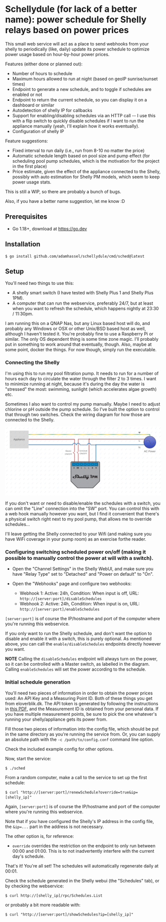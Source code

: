 # Schellydule (for lack of a better name): power schedule for Shelly relays based on power prices


This small web service will act as a place to send webhooks from your shelly to periodically (like, daily) update its power schedule to optimize power usage based on hour-by-hour power prices.

Features (either done or planned out):
* Number of hours to schedule
* Maximum hours allowed to run at night (based on geoIP sunrise/sunset times)
* Endpoint to generate a new schedule, and to toggle if schedules are enabled or not
* Endpoint to return the current schedule, so you can display it on a dashboard or similar
* Autodetection of shelly IP for callbacks
* Support for enabling/disabling schedules via an HTTP call -- I use this with a flip switch to quickly disable schedules if I want to run the appliance manually (yeah, I'll explain how it works eventually).
* Configuration of shelly IP

Feature suggestions:
* Fixed interval to run daily (i.e., run from 8-10 no matter the price)
* Automatic schedule length based on pool size and pump effect (for scheduling pool pump schedules, which is the motivation for the project in the first place)
* Price estimate, given the effect of the appliance connected to the Shelly, possibly with auto estimation for Shelly PM models, which seem to keep power usage stats.


This is still a WIP, so there are probably a bunch of bugs.

Also, if you have a better name suggestion, let me know :D

## Prerequisites

 * Go 1.18+, download at https://go.dev

## Installation

    $ go install github.com/adamhassel/schellydule/cmd/sched@latest

## Setup

 You'll need two things to use this: 

 * A shelly smart switch (I have tested with Shelly Plus 1 and Shelly Plus 1PM).
 * A computer that can run the webservice, preferably 24/7, but at least when you want to refresh the schedule, which happens nightly at 23:30 / 11:30pm.

I am running this on a QNAP Nas, but any Linux based host will do, and probably
any Windows or OSX or other Unix/BSD based host as well, although I haven't tested it. You're probably
fine to use a Raspberry Pi or similar. The only OS dependent thing is some time
zone magic. I'll probably put in something to work around that eventually,
though. Also, maybe at some point, docker the things. For now though, simply
run the executable.

### Connecting the Shelly

I'm using this to run my pool filtration pump. It needs to run for a number of
hours each day to circulate the water through the filter 2 to 3 times. I want
to minimize running at night, because it's during the day the water is
"stressed" the most: swimming, sunlight (which accelerates algae growth) etc.

Sometimes I also want to control my pump manually. Maybe I need to adjust
chlorine or pH outside the pump schedule. So I've built the option to control
that through two switches. Check the wiring diagram for how those are connected
to the Shelly.

![Wiring diagram](wiring.png?raw=true "Wiring")

If you don't want or need to disable/enable the schedules with a switch, you
can omit the "Line" connection into the "SW" port. You can control this with a
web hook manually however you want, but I find it convenient that there's a
physical switch right next to my pool pump, that allows me to override
schedules...

I'll leave getting the Shelly connected to your Wifi (and making sure you have
WiFi coverage in your pump room) as an exercise forthe reader.

### Configuring switching scheduled power on/off (making it possible to manually control the power at will with a switch).

* Open the "Channel Settings" in the Shelly WebUI, and make sure you have "Relay Type" set to "Detached" and "Power on default" to "On".

* Open the "Webhooks" page and configure two webhooks:
	* Webhook 1: Active: 24h, Condition: When input is off, URL: `http://[server:port]/disableSchedules`
	* Webhook 2: Active: 24h, Condition: When input is on, URL: `http://[server:port]/enableSchedules`

`[server:port]` is of course the IP/hostname and port of the computer where you're running this webservice.

If you only want to run the Shelly schedule, and don't want the option to
disable and enable it with a switch, this is purely optional. As mentioned
above, you can call the `enable/disableSchedules` endpoints directly however
you want.

**NOTE** Calling the `disableSchedules` endpoint will always turn on the power,
so it can be controlled with a Master switch, as labelled in the diagram.
Calling `enableSchedules` will set the power according to the schedule.

### Initial schedule generation

You'll need two pieces of information in order to obtain the power prices used:
An API Key and a Measuring Point ID. Both of these things you get from
eloverblik.dk. The API token is generated by following the instructions in
[this PDF](https://energinet.dk/-/media/365F242312244CC284EA9EDF0F9F0AAA.pdf),
and the Measurement ID is obtained from your personal data. If you have
multiple measurement points, be sure to pick the one whatever's running your
shelly/appliance gets its power from.

Fill those two pieces of information into the config file, which should be put
in the same directory as you're running the service from. Or, you can supply an
absolute path with the `-c /path/to/config.conf` command line option.

Check the included example config for other options.

Now, start the service:

    $ ./sched

From a random computer, make a call to the service to set up the first schedule:

	$ curl "http://[server:port]/renewSchedule?override=true&ip=[shelly_ip]"

Again, `[server:port]` is of course the IP/hostname and port of the computer
where you're running this webservice.

Note that if you have configured the Shelly's IP address in the config file,
the `&ip=...` part in the address is not necessary.

The other option is, for reference:

* `override` overrides the restriction on the endpoint to only run between 00:00 and 01:00. This is to not inadvertently interfere with the current day's schedule.

That's it! You're all set! The schedules will automatically regenerate daily at 00:01.

Check the schedule generated in the Shelly webui (the "Schedules" tab), or by checking the webservice:

	$ curl http://[shelly_ip]/rpc/Schedules.List

or probably a bit more readable with:

	$ curl "http://[server:port]/showSchedules?ip=[shelly_ip]"

